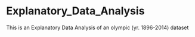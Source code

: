 # Explanatory_Data_Analysis
This is an Explanatory Data Analysis of an olympic (yr. 1896-2014) dataset 
